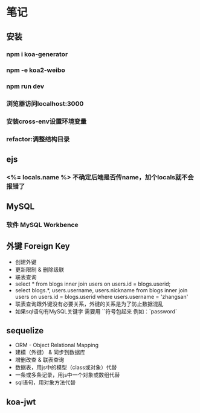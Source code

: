 # 笔记

## 安装
### npm i koa-generator
### npm -e koa2-weibo
### npm run dev
### 浏览器访问localhost:3000

### 安装cross-env设置环境变量

### refactor:调整结构目录

## ejs

### <%= locals.name %> 不确定后端是否传name，加个locals就不会报错了

## MySQL

### 软件 MySQL Workbence

## 外键 Foreign Key
- 创建外键
- 更新限制 & 删除级联
- 联表查询
- select * from blogs inner join users on users.id = blogs.userid;
- select blogs.*, users.username, users.nickname from blogs inner join users on users.id = blogs.userid where users.username = 'zhangsan'
- 联表查询跟外键没有必要关系，外键的关系是为了防止数据混乱
- 如果sql语句有MySQL关键字  需要用 ``符号包起来 例如：\`password\`

## sequelize
- ORM - Object Relational Mapping
- 建模（外键） & 同步到数据库
- 增删改查 & 联表查询
- 数据表，用js中的模型（class或对象）代替
- 一条或多条记录，用js中一个对象或数组代替
- sql语句，用对象方法代替


## koa-jwt
